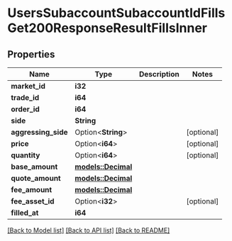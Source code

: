 # UsersSubaccountSubaccountIdFillsGet200ResponseResultFillsInner

## Properties

Name | Type | Description | Notes
------------ | ------------- | ------------- | -------------
**market_id** | **i32** |  | 
**trade_id** | **i64** |  | 
**order_id** | **i64** |  | 
**side** | **String** |  | 
**aggressing_side** | Option<**String**> |  | [optional]
**price** | Option<**i64**> |  | [optional]
**quantity** | Option<**i64**> |  | [optional]
**base_amount** | [**models::Decimal**](decimal.md) |  | 
**quote_amount** | [**models::Decimal**](decimal.md) |  | 
**fee_amount** | [**models::Decimal**](decimal.md) |  | 
**fee_asset_id** | Option<**i32**> |  | [optional]
**filled_at** | **i64** |  | 

[[Back to Model list]](../README.md#documentation-for-models) [[Back to API list]](../README.md#documentation-for-api-endpoints) [[Back to README]](../README.md)


